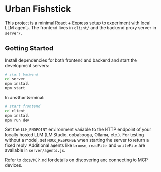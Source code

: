 # Urban Fishstick

This project is a minimal React + Express setup to experiment with local LLM agents. The frontend lives in `client/` and the backend proxy server in `server/`.

## Getting Started

Install dependencies for both frontend and backend and start the development servers:

```bash
# start backend
cd server
npm install
npm start
```

In another terminal:

```bash
# start frontend
cd client
npm install
npm run dev
```

Set the `LLM_ENDPOINT` environment variable to the HTTP endpoint of your locally hosted LLM (LM Studio, oobabooga, Ollama, etc.).
For testing without a model, set `MOCK_RESPONSE` when starting the server to return a fixed reply.
Additional agents like `browse`, `readFile`, and `writeFile` are available in `server/agents.js`.


Refer to `docs/MCP.md` for details on discovering and connecting to MCP devices.
